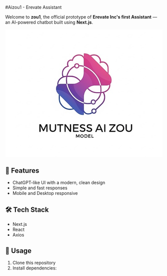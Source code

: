 #Aizou1 - Erevate Assistant

Welcome to **zou1**, the official prototype of **Erevate Inc's first Assistant** — an AI-powered chatbot built using **Next.js**.

![Logo](./public/logo.png)

## 🚀 Features
- ChatGPT-like UI with a modern, clean design
- Simple and fast responses
- Mobile and Desktop responsive

## 🛠️ Tech Stack
- Next.js
- React
- Axios

## 📄 Usage
1. Clone this repository
2. Install dependencies: